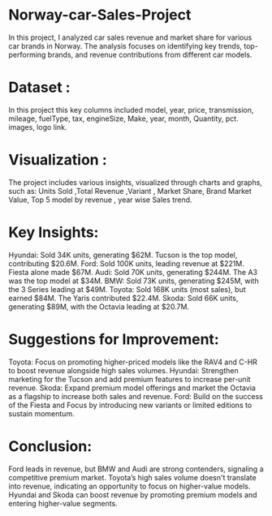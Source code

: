 # Norway-car-Sales-Project
In this project, I analyzed car sales revenue and market share for various car brands in Norway. The analysis focuses on identifying key trends, top-performing brands, and revenue contributions from different car models.

# Dataset :
In this project this key columns included model, year, price, transmission, mileage, fuelType, tax, engineSize, Make, year, month, Quantity, pct. images, logo link.

# Visualization :
The project includes various insights, visualized through charts and graphs, such as: Units Sold ,Total Revenue ,Variant , Market Share, Brand Market Value, Top 5 model by revenue , year wise Sales trend.

# Key Insights:
Hyundai: Sold 34K units, generating $62M. Tucson is the top model, contributing $20.6M.
Ford: Sold 100K units, leading revenue at $221M. Fiesta alone made $67M.
Audi: Sold 70K units, generating $244M. The A3 was the top model at $34M.
BMW: Sold 73K units, generating $245M, with the 3 Series leading at $49M.
Toyota: Sold 168K units (most sales), but earned $84M. The Yaris contributed $22.4M.
Skoda: Sold 66K units, generating $89M, with the Octavia leading at $20.7M.

# Suggestions for Improvement:
Toyota: Focus on promoting higher-priced models like the RAV4 and C-HR to boost revenue alongside high sales volumes.
Hyundai: Strengthen marketing for the Tucson and add premium features to increase per-unit revenue.
Skoda: Expand premium model offerings and market the Octavia as a flagship to increase both sales and revenue.
Ford: Build on the success of the Fiesta and Focus by introducing new variants or limited editions to sustain momentum.

# Conclusion:
Ford leads in revenue, but BMW and Audi are strong contenders, signaling a competitive premium market. Toyota’s high sales volume doesn't translate into revenue, indicating an opportunity to focus on higher-value models. Hyundai and Skoda can boost revenue by promoting premium models and entering higher-value segments.


